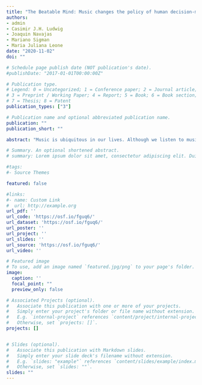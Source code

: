 ```yaml
---
title: "The Beatable Mind: Music changes the policy of human decision-making (under review)"
authors:
- admin
- Casimir J.H. Ludwig
- Joaquin Navajas
- Mariano Sigman
- Maria Juliana Leone
date: "2020-11-02"
doi: ""

# Schedule page publish date (NOT publication's date).
#publishDate: "2017-01-01T00:00:00Z"

# Publication type.
# Legend: 0 = Uncategorized; 1 = Conference paper; 2 = Journal article;
# 3 = Preprint / Working Paper; 4 = Report; 5 = Book; 6 = Book section;
# 7 = Thesis; 8 = Patent
publication_types: ["3"]

# Publication name and optional abbreviated publication name.
publication: ""
publication_short: ""

abstract: "Music is ubiquitous in our lives. Although we listen to music as an activity in and of itself, music is frequently played while we are engaged in other activities that rely on decision-making (e.g. driving). Despite its ubiquity, it remains largely unknown whether and how music modulates the speed and accuracy of decision-making across different domains. We hypothesized that music could affect decision-making through a subjective-timing distortion or via a policy shift towards less-cautious responding. We analyzed response times and accuracy from more than 100-thousand decisions and mapped the effects of music onto decision-process components with a mechanistic model of decision-making. We found evidence supporting the latter hypothesis, by which decisions -across domains- were faster but less accurate with music, and this trade-off was mainly driven by a less conservative decision policy. Overall, we show that music, a seemingly innocuous stimulus, shapes our decisions by making us less cautious."

# Summary. An optional shortened abstract.
# summary: Lorem ipsum dolor sit amet, consectetur adipiscing elit. Duis posuere tellus ac convallis placerat. Proin tincidunt magna sed ex sollicitudin condimentum.

#tags:
#- Source Themes

featured: false

#links:
#- name: Custom Link
#  url: http://example.org
url_pdf: ''
url_code: 'https://osf.io/fguq6/'
url_dataset: 'https://osf.io/fguq6/'
url_poster: ''
url_project: ''
url_slides: ''
url_source: 'https://osf.io/fguq6/'
url_video: ''

# Featured image
# To use, add an image named `featured.jpg/png` to your page's folder. 
image:
  caption: ''
  focal_point: ""
  preview_only: false

# Associated Projects (optional).
#   Associate this publication with one or more of your projects.
#   Simply enter your project's folder or file name without extension.
#   E.g. `internal-project` references `content/project/internal-project/index.md`.
#   Otherwise, set `projects: []`.
projects: []


# Slides (optional).
#   Associate this publication with Markdown slides.
#   Simply enter your slide deck's filename without extension.
#   E.g. `slides: "example"` references `content/slides/example/index.md`.
#   Otherwise, set `slides: ""`.
slides: ""
---
```


